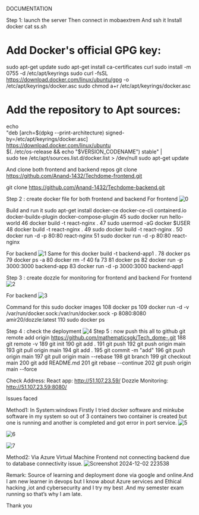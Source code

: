 DOCUMENTATION


Step 1: launch the server 
Then connect in mobaextrem
And ssh it
Install docker 
cat ss.sh
# Add Docker's official GPG key:
sudo apt-get update
sudo apt-get install ca-certificates curl
sudo install -m 0755 -d /etc/apt/keyrings
sudo curl -fsSL https://download.docker.com/linux/ubuntu/gpg -o /etc/apt/keyrings/docker.asc
sudo chmod a+r /etc/apt/keyrings/docker.asc

# Add the repository to Apt sources:
echo \
  "deb [arch=$(dpkg --print-architecture) signed-by=/etc/apt/keyrings/docker.asc] https://download.docker.com/linux/ubuntu \
  $(. /etc/os-release && echo "$VERSION_CODENAME") stable" | \
  sudo tee /etc/apt/sources.list.d/docker.list > /dev/null
sudo apt-get update

And clone both frontend and backend repos
git clone  https://github.com/Anand-1432/Techdome-frontend.git

git clone https://github.com/Anand-1432/Techdome-backend.git

Step 2 : create docker file for both frontend and backend
For frontend 
![0](https://github.com/user-attachments/assets/c293ab60-4b70-4799-a711-03eb4aa5edb7)

Build and run it
sudo apt-get install docker-ce docker-ce-cli containerd.io docker-buildx-plugin docker-compose-plugin
   45  sudo docker run hello-world
   46  docker build -t react-nginx .
   47  sudo usermod -aG docker $USER
   48  docker build -t react-nginx .
   49  sudo docker build -t react-nginx .
   50  docker run -d -p 80:80 react-nginx
   51  sudo docker run -d -p 80:80 react-nginx

For backend
![1](https://github.com/user-attachments/assets/1e4ca4bf-e650-47cc-b61d-cf6fa8566d9a)
Same for this
  docker build -t backend-app1 .
   78  docker ps
   79  docker ps -a
   80  docker rm -f 40 fa 73
   81  docker ps
   82  docker run -p 3000:3000 backend-app
   83  docker run -d -p 3000:3000 backend-app1





Step 3 : create dozzle for monitoring for frontend and backend
For frontend
![2](https://github.com/user-attachments/assets/7b253486-156c-4085-9b03-40ae60dc7d51)

For backend
![3](https://github.com/user-attachments/assets/24733daa-0da3-4643-abbf-8e08828869ff)

Command for this 
sudo docker images  108  docker ps
  109  docker run -d -v /var/run/docker.sock:/var/run/docker.sock -p 8080:8080 amir20/dozzle:latest
  110  sudo docker ps

Step 4 : check the deployment
![4](https://github.com/user-attachments/assets/0be92cf1-7227-4be7-abe1-2321bbf54f12)
Step 5 : now push this all to github
  git remote add origin https://github.com/mathematicsgk/Tech_dome-.git
  188  git remote -v
  189  git init
  190  git add .
  191  git push
  192  git push origin main
  193  git pull origin main
  194  git add .
  195  git commit -m "add"
  196  git push origin main
  197  git pull origin main --rebase
  198  git branch
  199  git checkout main
  200  git add README.md
  201  git rebase --continue
  202  git push origin main --force


Check Address:
React app: http://51.107.23.59/
Dozzle Monitoring: http://51.107.23.59:8080/



Issues faced

Method1: In System:windows
Firstly I tried docker software and minkube software in my system so out of 3 containers two container is created but one is running and another is completed and got error in port service.
![5](https://github.com/user-attachments/assets/79e465ac-0b38-4cea-9ada-a4f166e727d6)
 
![6](https://github.com/user-attachments/assets/d8f51715-1470-4c97-aebf-26bc5a92c619)

![7](https://github.com/user-attachments/assets/ab80db99-cc24-4766-945d-68e3290ff1b2)

Method2: Via Azure Virtual Machine 
Frontend not connecting backend due to database connectivity issue.
![Screenshot 2024-12-02 223538](https://github.com/user-attachments/assets/1a5f9ad4-600f-4e59-a20d-33b7b03f271f)


Remark:
Source of learning and deployment done via google and online.And I am new learner in devops but I know about Azure services and Ethical hacking ,iot and cybersecurity and I try my best .And my semester exam running so that’s why I am late.

Thank you



